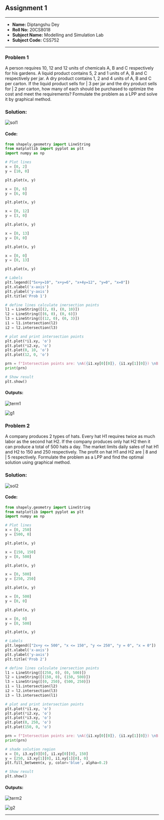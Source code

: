 ## Assignment 1
---
- **Name:** Diptangshu Dey
- **Roll No:** 20CS8018
- **Subject Name:** Modelling and Simulation Lab
- **Subject Code:** CSS752
---

### **Problem 1** 
A person requires 10, 12 and 12 units of chemicals A, B and C respectively for his gardens. A liquid product contains 5, 2 and 1 units of A, B and C respectively per jar. A dry product contains 1, 2 and 4 units of A, B and C per carton. If the liquid product sells for | 3 per jar and the dry product sells for | 2 per carton, how many of each should be purchased to optimize the cost and meet the requirements? Formulate the problem as a LPP and solve it by graphical method.

### **Solution:**

![sol1](q1-text.png)

#### **Code:**

```py
from shapely.geometry import LineString
from matplotlib import pyplot as plt 
import numpy as np 

# Plot lines
x = [0, 2]
y = [10, 0]

plt.plot(x, y)

x = [0, 6]
y = [6, 0]

plt.plot(x, y)

x = [0, 12]
y = [3, 0]

plt.plot(x, y)

x = [0, 13]
y = [0, 0]

plt.plot(x, y)

x = [0, 0]
y = [0, 13]

plt.plot(x, y)

# Labels
plt.legend(["5x+y=10", "x+y=6", "x+4y=12", "y=0", "x=0"])
plt.xlabel('x-axis')
plt.ylabel('y-axis')
plt.title('Prob 1')

# define lines calculate inersection points
l1 = LineString([(2, 0), (0, 10)])
l2 = LineString([(6, 0), (0, 6)])
l3 = LineString([(12, 0), (0, 3)])
i1 = l1.intersection(l2)
i2 = l2.intersection(l3)

# plot and print intersection points
plt.plot(*i1.xy, 'o')
plt.plot(*i2.xy, 'o')
plt.plot(0, 10, 'o')
plt.plot(12, 0, 'o')

prn = f"Intersection points are: \nA({i1.xy[0][0]}, {i1.xy[1][0]}) \nB({i2.xy[0][0]}, {i2.xy[1][0]}) \nC(0, 10) \nD(12, 0)"
print(prn)

# Show result
plt.show()
```

#### **Outputs:**

![term1](q_1_pts.png)

![g1](q_1.png)

### **Problem 2**
A company produces 2 types of hats. Every hat H1 requires twice as much labor as the second hat H2. If the company produces only hat H2 then it can produce a total of 500 hats a day. The market limits daily sales of hat H1 and H2 to 150 and 250 respectively. The profit on hat H1 and H2 are | 8 and | 5 respectively. Formulate the problem as a LPP and find the optimal solution using graphical method.

### **Solution:**

![sol2](q2-text.png)

#### **Code:**

```py
from shapely.geometry import LineString
from matplotlib import pyplot as plt 
import numpy as np 

# Plot lines
x = [0, 250]
y = [500, 0]

plt.plot(x, y)

x = [150, 150]
y = [0, 500]

plt.plot(x, y)

x = [0, 500]
y = [250, 250]

plt.plot(x, y)

x = [0, 500]
y = [0, 0]

plt.plot(x, y)

x = [0, 0]
y = [0, 500]

plt.plot(x, y)

# Labels
plt.legend(["2x+y <= 500", "x <= 150", "y <= 250", "y = 0", "x = 0"])
plt.xlabel('x-axis')
plt.ylabel('y-axis')
plt.title('Prob 2')

# define lines calculate inersection points
l1 = LineString([(250, 0), (0, 500)])
l2 = LineString([(150, 0), (150, 500)])
l3 = LineString([(0, 250), (500, 250)])
i1 = l1.intersection(l2)
i2 = l2.intersection(l3)
i3 = l3.intersection(l1)

# plot and print intersection points
plt.plot(*i1.xy, 'o')
plt.plot(*i2.xy, 'o')
plt.plot(*i3.xy, 'o')
plt.plot(0, 250, 'o')
plt.plot(150, 0, 'o')

prn = f"Intersection points are: \nA({i1.xy[0][0]}, {i1.xy[1][0]}) \nB({i2.xy[0][0]}, {i2.xy[1][0]}) \nC({i3.xy[0][0]}, {i3.xy[1][0]}) \nD(0, 250) \nE(150, 0)"
print(prn)

# shade solution region
x = [0, i3.xy[0][0], i1.xy[0][0], 150]
y = [250, i3.xy[1][0], i1.xy[1][0], 0]
plt.fill_between(x, y, color='blue', alpha=0.2)

# Show result
plt.show()
```

#### **Outputs:**

![term2](q_2_pts.png)

![g2](q_2.png)

---